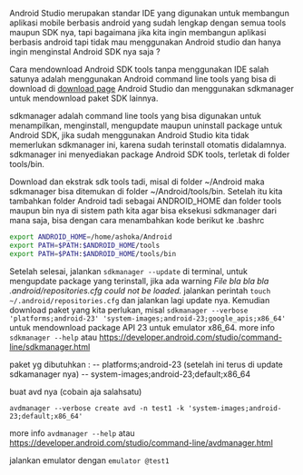 
Android Studio merupakan standar IDE yang digunakan untuk membangun aplikasi mobile berbasis android yang sudah lengkap dengan semua tools maupun SDK nya, tapi bagaimana jika kita ingin membangun aplikasi berbasis android tapi tidak mau menggunakan Android studio dan hanya ingin menginstal Android SDK nya saja ?

Cara mendownload Android SDK tools tanpa menggunakan IDE salah satunya adalah menggunakan Android command line tools yang bisa di download di [download page](https://developer.android.com/studio/index.html#command-tools) Android Studio dan menggunakan sdkmanager untuk mendownload paket SDK lainnya.

sdkmanager adalah command line tools yang bisa digunakan untuk menampilkan, menginstall, mengupdate maupun uninstall package untuk Android SDK, jika sudah menggunakan Android Studio kita tidak memerlukan sdkmanager ini, karena sudah terinstall otomatis didalamnya. sdkmanager ini menyediakan package Android SDK tools, terletak di folder tools/bin.

Download dan ekstrak sdk tools tadi, misal di folder ~/Android maka sdkmanager bisa ditemukan di folder ~/Android/tools/bin. Setelah itu kita tambahkan folder Android tadi sebagai ANDROID_HOME dan folder tools maupun bin nya di sistem path kita agar bisa eksekusi sdkmanager dari mana saja, bisa dengan cara menambahkan kode berikut ke .bashrc 

``` bash
export ANDROID_HOME=/home/ashoka/Android
export PATH=$PATH:$ANDROID_HOME/tools
export PATH=$PATH:$ANDROID_HOME/tools/bin

```

Setelah selesai, jalankan `sdkmanager --update` di terminal, untuk mengupdate package yang terinstall, jika ada warning *File bla bla bla .android/repositories.cfg could not be loaded.* jalankan perintah `touch ~/.android/repositories.cfg` dan jalankan lagi update nya. Kemudian download paket yang kita perlukan, misal `sdkmanager --verbose 'platforms;android-23' 'system-images;android-23;google_apis;x86_64'` untuk mendownload package API 23 untuk emulator x86_64. more info `sdkmanager --help` atau https://developer.android.com/studio/command-line/sdkmanager.html

paket yg dibutuhkan :
-- platforms;android-23 (setelah ini terus di update sdkamanager nya)
-- system-images;android-23;default;x86_64

buat avd nya (cobain aja salahsatu)
<!-- avdmanager --verbose create avd -n avdN5X -k "system-images;android-23;default;x86_64" -b x86_64 -d 9 -->
`avdmanager --verbose create avd -n test1 -k 'system-images;android-23;default;x86_64'`
<!-- avdmanager --verbose create avd -n pixel -k 'system-images;android-26;google_apis;x86' -d 17 -->
more info `avdmanager --help` atau https://developer.android.com/studio/command-line/avdmanager.html

jalankan emulator dengan `emulator @test1`
